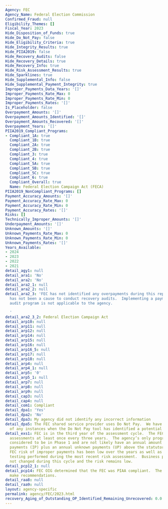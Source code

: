 ```yaml
---
Agency: FEC
Agency_Name: Federal Election Commission
Confirmed_Fraud: null
Eligibility_Themes: []
Fiscal_Year: 2023
Hide_Disposition_of_Funds: true
Hide_Do_Not_Pay: false
Hide_Eligibility_Criteria: true
Hide_Integrity_Results: true
Hide_PIIA2019: false
Hide_Recovery_Audits: false
Hide_Recovery_Details: true
Hide_Recovery_Info: true
Hide_Risk_Assessment_Results: true
Hide_Sparklines: true
Hide_Supplemental_Info: false
Hide_Supplemental_Payment_Integrity: true
Improper_Payments_Data_Years: '[]'
Improper_Payments_Rate_Max: 0
Improper_Payments_Rate_Min: 0
Improper_Payments_Rates: '[]'
Is_Placeholder: false
Overpayment_Amounts: '[]'
Overpayment_Amounts_Identified: '[]'
Overpayment_Amounts_Recovered: '[]'
Overpayment_Years: '[]'
PIIA2019_Compliant_Programs:
- Compliant_1A: true
  Compliant_1B: true
  Compliant_2A: true
  Compliant_2B: true
  Compliant_3: true
  Compliant_4: true
  Compliant_5A: true
  Compliant_5B: true
  Compliant_5C: true
  Compliant_6: true
  Compliant_Overall: true
  Name: Federal Election Campaign Act (FECA)
PIIA2019_NonCompliant_Programs: []
Payment_Accuracy_Amounts: '[]'
Payment_Accuracy_Rate_Max: 0
Payment_Accuracy_Rate_Min: 0
Payment_Accuracy_Rates: '[]'
Risks: []
Technically_Improper_Amounts: '[]'
Underpayment_Amounts: '[]'
Unknown_Amounts: '[]'
Unknown_Payments_Rate_Max: 0
Unknown_Payments_Rate_Min: 0
Unknown_Payments_Rates: '[]'
Years_Available:
- 2024
- 2023
- 2022
- 2021
detail_agy1: null
detail_ara1: 'No'
detail_ara2: 'No'
detail_ara2_1: null
detail_ara2_2: null
detail_ara2_3: 'FEC has not identified any overpayments during this reporting period.  There
  has not been a cause to conduct recovery audits.  Implementing a payment recovery
  audit program is not applicable to the agency.

  '
detail_ara2_3_2: Federal Election Campaign Act
detail_arp10: null
detail_arp11: null
detail_arp12: null
detail_arp14: null
detail_arp15: null
detail_arp16: null
detail_arp16_5: null
detail_arp17: null
detail_arp18: null
detail_arp4: null
detail_arp4_1: null
detail_arp5: '0'
detail_arp5_1: null
detail_arp7: null
detail_arp8: null
detail_arp9: null
detail_cap3: null
detail_cap4: null
detail_com1: Compliant
detail_dpa1: 'Yes'
detail_dpa2: 'No'
detail_dpa3: My agency did not identify any incorrect information
detail_dpa5: The FEC shared service provider uses Do Not Pay.  We have not been informed
  of any instances when the Do Not Pay tool has identified a potential improper payment.
detail_exs1: FEC is in the third year of the assessment cycle.  The FEC performs risk
  assessments at least once every three years.  The agency’s only program (FECA) is
  considered to be in Phase 1 and are not likely have an annual amount of improper
  payments (IP) plus an annual unknown payments (UP) above the statutory threshold.  The
  FEC risk of improper payments has been low over the years as well as during the
  testing performed during the most recent risk assessment.  Business processes have
  not changed during this cycle and the risk remains low.
detail_pcp12_1: null
detail_pcp14: FEC OIG determined that the FEC was PIAA compliant.  The OIG did not
  make recommendations.
detail_raa8: null
detail_raa9: null
layout: agency-specific
permalink: agency/FEC/2023.html
recovery_Aging_of_Outstanding_OP_Identified_Remaining_Unrecovered: 0.0
---
```

